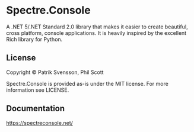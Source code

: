 ﻿# Spectre.Console

A .NET 5/.NET Standard 2.0 library that makes it easier to create beautiful, cross platform, console applications.
It is heavily inspired by the excellent Rich library for Python.

## License

Copyright © Patrik Svensson, Phil Scott

Spectre.Console is provided as-is under the MIT license. For more information see LICENSE.

## Documentation

https://spectreconsole.net/
